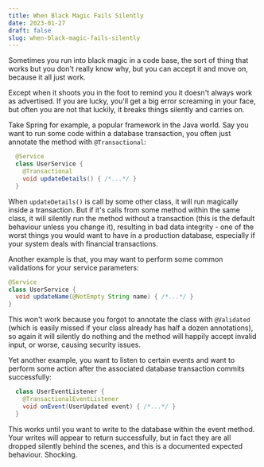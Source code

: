 ```yaml
---
title: When Black Magic Fails Silently
date: 2023-01-27
draft: false
slug: when-black-magic-fails-silently
---
```


Sometimes you run into black magic in a code base, the sort of thing
that works but you don't really know why, but you can accept it and
move on, because it all just work.

Except when it shoots you in the foot to remind you it doesn't always
work as advertised. If you are lucky, you'll get a big error screaming
in your face, but often you are not that luckily, it breaks things
silently and carries on.

Take Spring for example, a popular framework in the Java world. Say
you want to run some code within a database transaction, you often
just annotate the method with `@Transactional`:

```java
  @Service
  class UserService {
    @Transactional
    void updateDetails() { /*...*/ }
  }
```

When `updateDetails()` is call by some other class, it will run
magically inside a transaction. But if it's calls from some method
within the same class, it will silently run the method without a
transaction (this is the default behaviour unless you change it),
resulting in bad data integrity - one of the worst things you would
want to have in a production database, especially if your system deals
with financial transactions.

Another example is that, you may want to perform some common
validations for your service parameters:

```java
@Service
class UserService {
  void updateName(@NotEmpty String name) { /*...*/ }
}
```

This won't work because you forgot to annotate the class with
`@Validated` (which is easily missed if your class already has half a
dozen annotations), so again it will silently do nothing and the
method will happily accept invalid input, or worse, causing security
issues.

Yet another example, you want to listen to certain events and want to
perform some action after the associated database transaction commits
successfully:

```java
  class UserEventListener {
    @TransactionalEventListener
    void onEvent(UserUpdated event) { /*...*/ }
  }
```

This works until you want to write to the database within the event
method. Your writes will appear to return successfully, but in fact
they are all dropped silently behind the scenes, and this is a
documented expected behaviour. Shocking.

